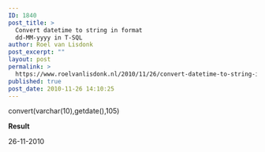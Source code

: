 ```yaml
---
ID: 1840
post_title: >
  Convert datetime to string in format
  dd-MM-yyyy in T-SQL
author: Roel van Lisdonk
post_excerpt: ""
layout: post
permalink: >
  https://www.roelvanlisdonk.nl/2010/11/26/convert-datetime-to-string-in-format-dd-mm-yyyy-in-t-sql/
published: true
post_date: 2010-11-26 14:10:25
---
```

<p>convert(varchar(10),getdate(),105)</p>  <p><strong>Result</strong></p>  <p>26-11-2010</p>